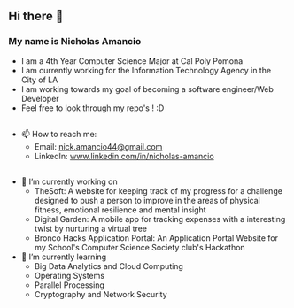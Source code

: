 ## Hi there 👋
### My name is Nicholas Amancio
- I am a 4th Year Computer Science Major at Cal Poly Pomona
- I am currently working for the Information Technology Agency in the City of LA
- I am working towards my goal of becoming a software engineer/Web Developer
- Feel free to look through my repo's ! :D
##
- 📫 How to reach me:
  - Email: nick.amancio44@gmail.com
  - LinkedIn: www.linkedin.com/in/nicholas-amancio
## 
- 🔭 I’m currently working on
  - TheSoft: A website for keeping track of my progress for a challenge designed to push a person to improve in the areas of physical fitness, emotional resilience and mental insight
  - Digital Garden: A mobile app for tracking expenses with a interesting twist by nurturing a virtual tree
  - Bronco Hacks Application Portal: An Application Portal Website for my School's Computer Science Society club's Hackathon
- 🌱 I’m currently learning
  - Big Data Analytics and Cloud Computing
  - Operating Systems
  - Parallel Processing
  - Cryptography and Network Security

<!--
**Nickthecan/Nickthecan** is a ✨ _special_ ✨ repository because its `README.md` (this file) appears on your GitHub profile.

Here are some ideas to get you started:

- 🔭 I’m currently working on ...
- 🌱 I’m currently learning ...
- 👯 I’m looking to collaborate on ...
- 🤔 I’m looking for help with ...
- 💬 Ask me about ...
- 📫 How to reach me: ...
- 😄 Pronouns: ...
- ⚡ Fun fact: ...
-->
